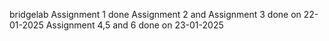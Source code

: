 bridgelab
Assignment 1 done
Assignment 2 and Assignment 3 done on 22-01-2025
Assignment 4,5 and 6 done on 23-01-2025 
